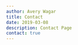 ```yaml
---
author: Avery Wagar
title: Contact
date: 2019-03-08
description: Contact Page
contact: true
---
```

